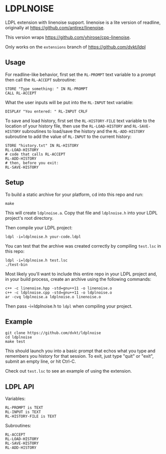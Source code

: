 LDPLNOISE
=========

LDPL extension with linenoise support. linenoise is a lite version of readline, originally at https://github.com/antirez/linenoise.

This version wraps https://github.com/yhirose/cpp-linenoise.

Only works on the `extensions` branch of https://github.com/dvkt/ldpl

Usage
-----

For readline-like behavior, first set the `RL-PROMPT` text variable to a prompt then call the `RL-ACCEPT` subroutine:

    STORE "Type something: " IN RL-PROMPT
    CALL RL-ACCEPT

What the user inputs will be put into the `RL-INPUT` text variable:

    DISPLAY "You entered: " RL-INPUT CRLF

To save and load history, first set the `RL-HISTORY-FILE` text  variable to the location of your history file, then use the  `RL-LOAD-HISTORY` and `RL-SAVE-HISTORY` subroutines to load/save the history and the `RL-ADD-HISTORY` subroutine to add the value of `RL-INPUT` to the current history:

    STORE "history.txt" IN RL-HISTORY
    RL-LOAD-HISTORY
    # code that calls RL-ACCEPT
    RL-ADD-HISTORY
    # then, before you exit:
    RL-SAVE-HISTORY

Setup
-----

To build a static archive for your platform, cd into this repo and run:

    make 

This will create `ldplnoise.a`. Copy that file and `ldplnoise.h` into your LDPL project's root directory.

Then compile your LDPL project:

    ldpl -i=ldplnoise.h your-code.ldpl

You can test that the archive was created correctly by compiling `test.lsc` in this repo:

    ldpl -i=ldplnoise.h test.lsc
    ./test-bin

Most likely you'll want to include this entire repo in your LDPL project and, in your build process, create an archive using the following commands:

	c++ -c linenoise.hpp -std=gnu++11 -o linenoise.o
	c++ -c ldplnoise.cpp -std=gnu++11 -o ldplnoise.o
	ar -cvq ldplnoise.a ldplnoise.o linenoise.o

Then pass -i=ldplnoise.h to `ldpl` when compiling your project.

Example
-------

    git clone https://github.com/dvkt/ldplnoise 
    cd ldplnoise
    make test

This should launch you into a basic prompt that echos what you type and remembers you history for that session. To exit, just type  "quit" or "exit", submit an empty line, or hit Ctrl-C.

Check out `test.lsc` to see an example of using the extension.

LDPL API
--------

Variables:

    RL-PROMPT is TEXT
    RL-INPUT is TEXT
    RL-HISTORY-FILE is TEXT

Subroutines:

    RL-ACCEPT
    RL-LOAD-HISTORY
    RL-SAVE-HISTORY
    RL-ADD-HISTORY
